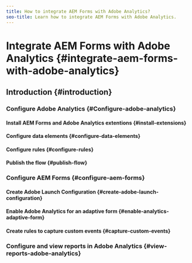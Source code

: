```yaml
---
title: How to integrate AEM Forms with Adobe Analytics?
seo-title: Learn how to integrate AEM Forms with Adobe Analytics.
---
```


# Integrate AEM Forms with Adobe Analytics {#integrate-aem-forms-with-adobe-analytics}

## Introduction {#introduction}

### Configure Adobe Analytics {#Configure-adobe-analytics}


#### Install AEM Forms and Adobe Analytics extentions {#install-extensions}

#### Configure data elements {#configure-data-elements}

#### Configure rules {#configure-rules}

#### Publish the flow {#publish-flow}

### Configure AEM Forms {#configure-aem-forms}

#### Create Adobe Launch Configuration {#create-adobe-launch-configuration}

#### Enable Adobe Analytics for an adaptive form {#enable-analytics-adaptive-form}

#### Create rules to capture custom events {#capture-custom-events}

### Configure and view reports in Adobe Analytics {#view-reports-adobe-analytics}
